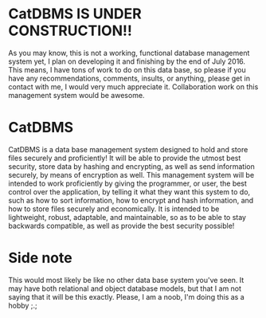 # CatDBMS IS UNDER CONSTRUCTION!!
As you may know, this is not a working, functional database management system yet, I plan on developing it and finishing by 
the end of July 2016. This means, I have tons of work to do on this data base, so please if you have any recommendations, 
comments, insults, or anything, please get in contact with me, I would very much appreciate it. Collaboration work on this
management system would be awesome.

# CatDBMS 
CatDBMS is a data base management system designed to hold and store files securely and proficiently! It will be able to 
provide the utmost best security, store data by hashing and encrypting, as well as send information securely, by means of
encryption as well. This management system will be intended to work proficiently by giving the programmer, or user, 
the best control over the application, by telling it what they want this system to do, such as how to sort information,
how to encrypt and hash information, and how to store files securely and economically. It is intended to be lightweight, 
robust, adaptable, and maintainable, so as to be able to stay backwards compatible, as well as provide the best security 
possible! 

# Side note
This would most likely be like no other data base system you've seen. It may have both relational and object database models, but 
that I am not saying that it will be this exactly. Please, I am a noob, I'm doing this as a hobby ;.;
